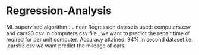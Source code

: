 # Regression-Analysis
ML supervised algorithm : Linear Regression
datasets used: computers.csv and cars93.csv
In computers.csv file , we want to predict the repair time of reqired for per unit computer.
Accuracy attained: 94%
In second dataset i.e. ,cars93.csv we want predict the mileage of cars.
